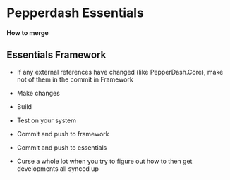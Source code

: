 # Pepperdash Essentials

#### How to merge


## Essentials Framework

- If any external references have changed (like PepperDash.Core), make not of them in the commit in Framework


- Make changes
- Build
- Test on your system
- Commit and push to framework
- Commit and push to essentials
- Curse a whole lot when you try to figure out how to then get developments all synced up
